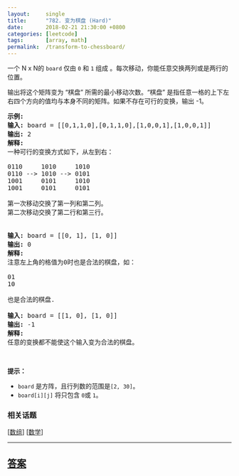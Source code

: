 ```yaml
---
layout:     single
title:      "782. 变为棋盘 (Hard)"
date:       2018-02-21 21:30:00 +0800
categories: [leetcode]
tags:       [array, math]
permalink:  /transform-to-chessboard/
---
```


<p>一个 N&nbsp;x N的 <code>board</code>&nbsp;仅由&nbsp;<code>0</code>&nbsp;和&nbsp;<code>1</code>&nbsp;组成&nbsp;。每次移动，你能任意交换两列或是两行的位置。</p>

<p>输出将这个矩阵变为 &ldquo;棋盘&rdquo; 所需的最小移动次数。&ldquo;棋盘&rdquo; 是指任意一格的上下左右四个方向的值均与本身不同的矩阵。如果不存在可行的变换，输出 -1。</p>

<pre><strong>示例:</strong>
<strong>输入:</strong> board = [[0,1,1,0],[0,1,1,0],[1,0,0,1],[1,0,0,1]]
<strong>输出:</strong> 2
<strong>解释:</strong>
一种可行的变换方式如下，从左到右：

0110     1010     1010
0110 --&gt; 1010 --&gt; 0101
1001     0101     1010
1001     0101     0101

第一次移动交换了第一列和第二列。
第二次移动交换了第二行和第三行。


<strong>输入:</strong> board = [[0, 1], [1, 0]]
<strong>输出:</strong> 0
<strong>解释:</strong>
注意左上角的格值为0时也是合法的棋盘，如：

01
10

也是合法的棋盘.

<strong>输入:</strong> board = [[1, 0], [1, 0]]
<strong>输出:</strong> -1
<strong>解释:</strong>
任意的变换都不能使这个输入变为合法的棋盘。
</pre>

<p>&nbsp;</p>

<p><strong>提示：</strong></p>

<ul>
	<li><code>board</code>&nbsp;是方阵，且行列数的范围是<code>[2, 30]</code>。</li>
	<li><code>board[i][j]</code>&nbsp;将只包含&nbsp;<code>0</code>或&nbsp;<code>1</code>。</li>
</ul>

### 相关话题
  [[数组](https://github.com/openset/leetcode/tree/master/tag/array/README.md)]
  [[数学](https://github.com/openset/leetcode/tree/master/tag/math/README.md)]

---

## [答案](https://github.com/openset/leetcode/tree/master/problems/transform-to-chessboard)
